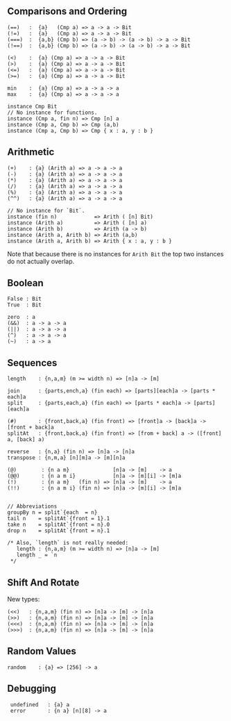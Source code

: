 Comparisons and Ordering
------------------------

    (==)   :  {a}   (Cmp a) => a -> a -> Bit
    (!=)   :  {a}   (Cmp a) => a -> a -> Bit
    (===)  :  {a,b} (Cmp b) => (a -> b) -> (a -> b) -> a -> Bit
    (!==)  :  {a,b} (Cmp b) => (a -> b) -> (a -> b) -> a -> Bit

    (<)    :  {a} (Cmp a) => a -> a -> Bit
    (>)    :  {a} (Cmp a) => a -> a -> Bit
    (<=)   :  {a} (Cmp a) => a -> a -> Bit
    (>=)   :  {a} (Cmp a) => a -> a -> Bit

    min    :  {a} (Cmp a) => a -> a -> a
    max    :  {a} (Cmp a) => a -> a -> a

    instance Cmp Bit
    // No instance for functions.
    instance (Cmp a, fin n) => Cmp [n] a
    instance (Cmp a, Cmp b) => Cmp (a,b)
    instance (Cmp a, Cmp b) => Cmp { x : a, y : b }


Arithmetic
----------

    (+)    : {a} (Arith a) => a -> a -> a
    (-)    : {a} (Arith a) => a -> a -> a
    (*)    : {a} (Arith a) => a -> a -> a
    (/)    : {a} (Arith a) => a -> a -> a
    (%)    : {a} (Arith a) => a -> a -> a
    (^^)   : {a} (Arith a) => a -> a -> a

    // No instance for `Bit`.
    instance (fin n)            => Arith ( [n] Bit)
    instance (Arith a)          => Arith ( [n] a)
    instance (Arith b)          => Arith (a -> b)
    instance (Arith a, Arith b) => Arith (a,b)
    instance (Arith a, Arith b) => Arith { x : a, y : b }

Note that because there is no instances for `Arith Bit`
the top two instances do not actually overlap.

Boolean
-------

    False : Bit
    True  : Bit

    zero  : a
    (&&)  : a -> a -> a
    (||)  : a -> a -> a
    (^)   : a -> a -> a
    (~)   : a -> a

Sequences
---------

    length    : {n,a,m} (m >= width n) => [n]a -> [m]

    join      : {parts,ench,a} (fin each) => [parts][each]a -> [parts * each]a
    split     : {parts,each,a} (fin each) => [parts * each]a -> [parts][each]a

    (#)       : {front,back,a} (fin front) => [front]a -> [back]a -> [front + back]a
    splitAt   : {front,back,a} (fin front) => [from + back] a -> ([front] a, [back] a)

    reverse   : {n,a} (fin n) => [n]a -> [n]a
    transpose : {n,m,a} [n][m]a -> [m][n]a

    (@)        : {n a m}              [n]a -> [m]    -> a
    (@@)       : {n a m i}            [n]a -> [m][i] -> [m]a
    (!)        : {n a m}   (fin n) => [n]a -> [m]    -> a
    (!!)       : {n a m i} (fin n) => [n]a -> [m][i] -> [m]a


    // Abbreviations
    groupBy n = split`{each  = n}
    tail n    = splitAt`{front = 1}.1
    take n    = splitAt`{front = n}.0
    drop n    = splitAt`{front = n}.1

    /* Also, `length` is not really needed:
       length : {n,a,m} (m >= width n) => [n]a -> [m]
       length _ = `n
     */


Shift And Rotate
----------------

New types:

    (<<)   : {n,a,m} (fin n) => [n]a -> [m] -> [n]a
    (>>)   : {n,a,m} (fin n) => [n]a -> [m] -> [n]a
    (<<<)  : {n,a,m} (fin n) => [n]a -> [m] -> [n]a
    (>>>)  : {n,a,m} (fin n) => [n]a -> [m] -> [n]a


Random Values
-------------

    random    : {a} => [256] -> a

Debugging
---------

     undefined   : {a} a
     error       : {n a} [n][8] -> a
